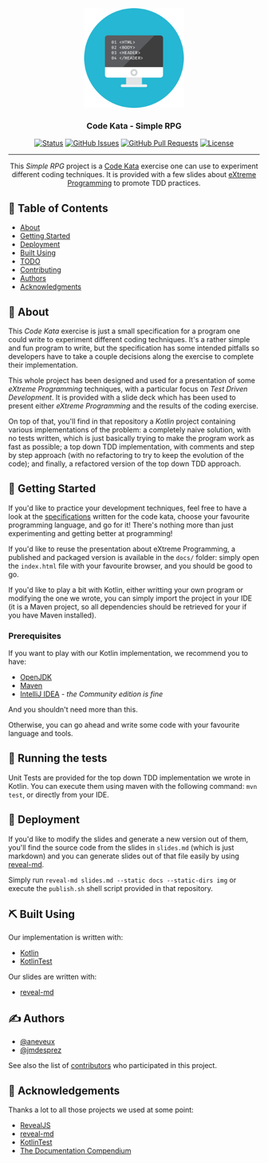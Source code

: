 <div align="center">
 <img width=200px height=200px src="img/icon.png" alt="RPG Simple Kata" />
</div>

<h3 align="center">Code Kata - Simple RPG</h3>

<div align="center">

  [![Status](https://img.shields.io/badge/status-active-success.svg)]() 
  [![GitHub Issues](https://img.shields.io/github/issues/aneveux/kata-rpg.svg)](https://github.com/aneveux/kata-rpg/issues)
  [![GitHub Pull Requests](https://img.shields.io/github/issues-pr/aneveux/kata-rpg.svg)](https://github.com/aneveux/kata-rpg/pulls)
  [![License](https://img.shields.io/badge/license-MIT-blue.svg)](/LICENSE)

</div>

---

<p align="center">
This <i>Simple RPG</i> project is a <a href="https://en.wikipedia.org/wiki/Kata_(programming)">Code Kata</a> exercise one can use to experiment different coding techniques. It is provided with a few slides about <a href="https://en.wikipedia.org/wiki/Extreme_Programming">eXtreme Programming</a> to promote TDD practices.
</p>

## 📝 Table of Contents
- [About](#about)
- [Getting Started](#getting_started)
- [Deployment](#deployment)
- [Built Using](#built_using)
- [TODO](TODO.md)
- [Contributing](CONTRIBUTING.md)
- [Authors](#authors)
- [Acknowledgments](#acknowledgement)

## 🧐 About <a name = "about"></a>

This *Code Kata* exercise is just a small specification for a program one could write to experiment different coding techniques. It's a rather simple and fun program to write, but the specification has some intended pitfalls so developers have to take a couple decisions along the exercise to complete their implementation.

This whole project has been designed and used for a presentation of some *eXtreme Programming* techniques, with a particular focus on *Test Driven Development*. It is provided with a slide deck which has been used to present either *eXtreme Programming* and the results of the coding exercise.

On top of that, you'll find in that repository a *Kotlin* project containing various implementations of the problem: a completely naive solution, with no tests written, which is just basically trying to make the program work as fast as possible; a top down TDD implementation, with comments and step by step approach (with no refactoring to try to keep the evolution of the code); and finally, a refactored version of the top down TDD approach.

## 🏁 Getting Started <a name = "getting_started"></a>

If you'd like to practice your development techniques, feel free to have a look at the [specifications](RULES.md) written for the code kata, choose your favourite programming language, and go for it! There's nothing more than just experimenting and getting better at programming!

If you'd like to reuse the presentation about eXtreme Programming, a published and packaged version is available in the `docs/` folder: simply open the `index.html` file with your favourite browser, and you should be good to go.

If you'd like to play a bit with Kotlin, either writting your own program or modifying the one we wrote, you can simply import the project in your IDE (it is a Maven project, so all dependencies should be retrieved for your if you have Maven installed).

### Prerequisites

If you want to play with our Kotlin implementation, we recommend you to have:

- [OpenJDK](https://openjdk.java.net/)
- [Maven](https://maven.apache.org/)
- [IntelliJ IDEA](https://www.jetbrains.com/idea/) - *the Community edition is fine*

And you shouldn't need more than this.

Otherwise, you can go ahead and write some code with your favourite language and tools.

## 🔧 Running the tests <a name = "tests"></a>

Unit Tests are provided for the top down TDD implementation we wrote in Kotlin. You can execute them using maven with the following command: `mvn test`, or directly from your IDE.

## 🚀 Deployment <a name = "deployment"></a>

If you'd like to modify the slides and generate a new version out of them, you'll find the source code from the slides in `slides.md` (which is just markdown) and you can generate slides out of that file easily by using [reveal-md](https://github.com/webpro/reveal-md).

Simply run `reveal-md slides.md --static docs --static-dirs img` or execute the `publish.sh` shell script provided in that repository.

## ⛏️ Built Using <a name = "built_using"></a>

Our implementation is written with:

- [Kotlin](https://kotlinlang.org/)
- [KotlinTest](https://github.com/kotlintest/kotlintest)

Our slides are written with:

- [reveal-md](https://github.com/webpro/reveal-md)

## ✍️ Authors <a name = "authors"></a>

- [@aneveux](https://github.com/aneveux)
- [@jmdesprez](https://github.com/jmdesprez)

See also the list of [contributors](https://github.com/aneveux/kata-rpg/contributors) who participated in this project.

## 🎉 Acknowledgements <a name = "acknowledgement"></a>

Thanks a lot to all those projects we used at some point:

- [RevealJS](https://revealjs.com/#/)
- [reveal-md](https://github.com/webpro/reveal-md)
- [KotlinTest](https://github.com/kotlintest/kotlintest)
- [The Documentation Compendium](https://github.com/kylelobo/The-Documentation-Compendium/)